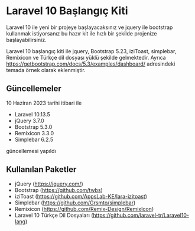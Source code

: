 # Laravel 10 Başlangıç Kiti
Laravel 10 ile yeni bir projeye başlayacaksınız ve jquery ile bootstrap kullanmak istiyorsanız bu hazır kit ile hızlı bir şekilde projenize başlayabilirsiniz.

Laravel 10 başlangıç kiti ile jquery, Bootstrap 5.23, iziToast, simplebar, Remixicon ve Türkçe dil dosyası yüklü şekilde gelmektedir. Ayrıca https://getbootstrap.com/docs/5.3/examples/dashboard/ adresindeki temada örnek olarak eklenmiştir.

## Güncellemeler
10 Haziran 2023 tarihi itibari ile 
- Laravel 10.13.5 
- jQuery 3.7.0
- Bootstrap 5.3.0
- Remixicon 3.3.0 
- Simplebar 6.2.5

güncellemesi yapıldı

## Kullanılan Paketler

- jQuery (https://jquery.com/)
- Bootstrap (https://github.com/twbs)
- iziToast (https://github.com/AppsLab-KE/lara-izitoast)
- Simplebar (https://github.com/Grsmto/simplebar)
- Remixicon (https://github.com/Remix-Design/RemixIcon)
- Laravel 10 Türkçe Dil Dosyaları (https://github.com/laravel-tr/Laravel10-lang)
